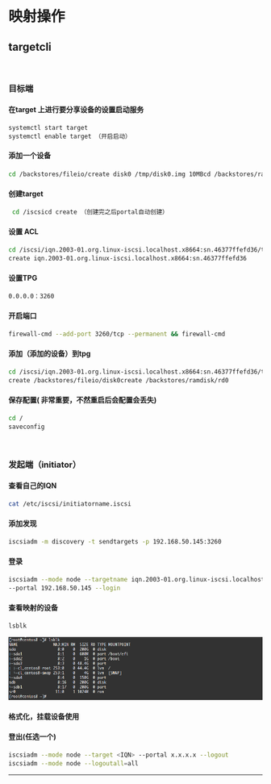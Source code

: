 # 映射操作

## targetcli 

<br/>

### 目标端

#### 在target 上进行要分享设备的设置启动服务

```sh
systemctl start target
systemctl enable target （开启启动）
```

#### 添加一个设备

```sh
cd /backstores/fileio/create disk0 /tmp/disk0.img 10MBcd /backstores/ramdisk/create rd0 10MB
```

#### 创建target

```sh
 cd /iscsicd create （创建完之后portal自动创建）
```

#### 设置 ACL 

```sh
cd /iscsi/iqn.2003-01.org.linux-iscsi.localhost.x8664:sn.46377ffefd36/tpg1/acls/
create iqn.2003-01.org.linux-iscsi.localhost.x8664:sn.46377ffefd36
```

#### 设置TPG

```sh
0.0.0.0：3260
```

#### 开启端口

```sh
firewall-cmd --add-port 3260/tcp --permanent && firewall-cmd 
```

#### 添加（添加的设备）到tpg

```sh
cd /iscsi/iqn.2003-01.org.linux-iscsi.localhost.x8664:sn.46377ffefd36/tpg1/luns/
create /backstores/fileio/disk0create /backstores/ramdisk/rd0
```

#### 保存配置( **非常重要，不然重启后会配置会丢失**)

```sh
cd /
saveconfig
```

<br/>

### 发起端（initiator）

#### 查看自己的IQN

```sh
cat /etc/iscsi/initiatorname.iscsi
```

#### 添加发现

```sh
iscsiadm -m discovery -t sendtargets -p 192.168.50.145:3260
```

#### 登录

```sh
iscsiadm --mode node --targetname iqn.2003-01.org.linux-iscsi.localhost.x8664:sn.46377ffefd36 \
--portal 192.168.50.145 --login
```

#### 查看映射的设备

```sh
lsblk
```

<img src="aff853e788cb3c9100a45c11fbd214ae.png" alt="截图" style="zoom:100%;" />

<br/>

#### 格式化，挂载设备使用

#### 登出(任选一个)

```sh
iscsiadm --mode node --target <IQN> --portal x.x.x.x --logout
iscsiadm --mode node --logoutall=all
```

------



